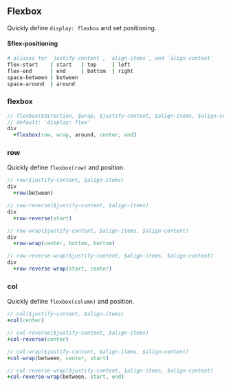 ## Flexbox
Quickly define `display: flexbox` and set positioning.

#### $flex-positioning

```bash
# aliases for `justify-content`, `align-items`, and `align-content`
flex-start    | start   | top     | left
flex-end      | end     | bottom  | right
space-between | between
space-around  | around
```

### flexbox

```sass
// flexbox($direction, $wrap, $justify-content, $align-items, $align-content)
// default: 'display: flex'
div
  +flexbox(row, wrap, around, center, end)
```

### row
Quickly define `flexbox(row)` and position.

```sass
// row($justify-content, $align-items)
div
  +row(between)

// row-reverse($justify-content, $align-items)
div
  +row-reverse(start)

// row-wrap($justify-content, $align-items, $align-content)
div
  +row-wrap(center, bottom, bottom)

// row-reverse-wrap($justify-content, $align-items, $align-content)
div
  +row-reverse-wrap(start, center)

```

### col
Quickly define `flexbox(column)` and position.

```sass
// col($justify-content, $align-items)
+col(center)

// col-reverse($justify-content, $align-items)
+col-reverse(center)

// col-wrap($justify-content, $align-items, $align-content)
+col-wrap(between, center, start)

// col-reverse-wrap($justify-content, $align-items, $align-content)
+col-reverse-wrap(between, start, end)

```
